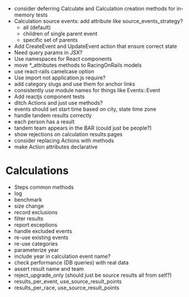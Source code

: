  * consider deferring Calculate and Calculation creation methods for in-memory tests
 * Calculation source events: add attribute like source_events_strategy?
   * all (default)
   * children of single parent event
   * specific set of parents
 * Add CreateEvent and UpdateEvent action that ensure correct state
 * Need query params in JSX?
 * Use namespaces for React components
 * move *_attributes methods to RacingOnRails models
 * use react-rails camelcase option
 * Use import not application.js require?
 * add category slugs and use them for anchor links
 * consistently use module names for things like Events::Event
 * Add reactjs component tests
 * ditch Actions and just use methods?
 * events should set start time based on city, state time zone
 * handle tandem results correctly
  * each person has a result
  * tandem team appears in the BAR (could just be people?)
 * show rejections on calculation results pages
 * consider replacing Actions with methods
 * make Action attributes declarative

 Calculations
 ============
 * Steps common methods
  * log
  * benchmark
  * size change
  * record exclusions
 * filter results
 * report exceptions
 * handle excluded events
 * re-use existing events
 * re-use categories
 * parameterize year
 * include year in calculation event name?
 * check performance (DB queries) with real data
 * assert result name and team
 * reject_upgrade_only (should just be source results all from self?)
 * results_per_event, use_source_result_points
 * results_per_race, use_source_result_points
